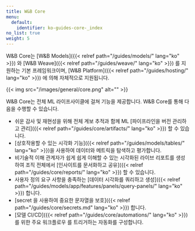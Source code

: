 ```yaml
---
title: W&B Core
menu:
  default:
    identifier: ko-guides-core-_index
no_list: true
weight: 5
---
```


W&B Core는 [W&B Models]({{< relref path="/guides/models/" lang="ko" >}}) 와 [W&B Weave]({{< relref path="/guides/weave/" lang="ko" >}}) 를 지원하는 기본 프레임워크이며, [W&B Platform]({{< relref path="/guides/hosting/" lang="ko" >}}) 에 의해 자체적으로 지원됩니다.

{{< img src="/images/general/core.png" alt="" >}}

W&B Core는 전체 ML 라이프사이클에 걸쳐 기능을 제공합니다. W&B Core를 통해 다음을 수행할 수 있습니다.

- 쉬운 감사 및 재현성을 위해 전체 계보 추적과 함께 ML [파이프라인을 버전 관리하고 관리]({{< relref path="/guides/core/artifacts/" lang="ko" >}}) 할 수 있습니다.
- [상호작용할 수 있는 시각화 기능]({{< relref path="/guides/models/tables/" lang="ko" >}})을 사용하여 데이터와 메트릭을 탐색하고 평가합니다.
- 비기술적 이해 관계자가 쉽게 쉽게 이해할 수 있는 시각화된 라이브 리포트를 생성하여 조직 전체에서 [인사이트를 문서화하고 공유]({{< relref path="/guides/core/reports/" lang="ko" >}}) 할 수 있습니다.
- 사용자 정의 요구 사항을 충족하는 [데이터 시각화를 쿼리하고 생성]({{< relref path="/guides/models/app/features/panels/query-panels/" lang="ko" >}}) 합니다.
- [secret 을 사용하여 중요한 문자열을 보호]({{< relref path="/guides/core/secrets.md" lang="ko" >}}) 합니다.
- [모델 CI/CD]({{< relref path="/guides/core/automations/" lang="ko" >}}) 를 위한 주요 워크플로우 를 트리거하는 자동화를 구성합니다.
